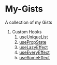 # My-Gists
A collection of my Gists

1. Custom Hooks
    1. [useUniqueList](https://gist.github.com/avcs06/19e47ea395b91389e7e4800be80d81a7)
    2. [usePropState](https://gist.github.com/avcs06/e97ba78bf499c7cfc1bc5b93283656c6)
    3. [useLazyEffect](https://gist.github.com/avcs06/4ac2ef7f6eb3828900ef6e687ad003b3)
    4. [useEveryEffect](https://gist.github.com/avcs06/48340dcf9b48dd9419fd62d3135325a4)
    5. [useSomeEffect](https://gist.github.com/avcs06/52af2e292e1c964f0e564447c03526dd)
